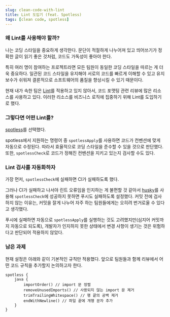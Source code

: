```yaml
---
slug: clean-code-with-lint
title: Lint 도입기 (feat. Spotless)
tags: [clean code, spotless]
---
```


### 왜 Lint를 사용해야 할까?

나는 코딩 스타일을 중요하게 생각한다. 문단이 적절하게 나누어져 있고 띄어쓰기가 정확한 글이 읽기 좋은 것처럼, 코드도 가독성이 좋아야 한다.

특히 여러 명이 참여하는 프로젝트라면 모든 팀원이 동일한 코딩 스타일을 따르는 게 더욱 중요하다. 일관된 코드 스타일을 유지해야 서로의 코드를 빠르게 이해할 수 있고 유지보수가 쉬워져 결론적으로 소프트웨어의 품질을 향상시킬 수 있기 때문이다.

현재 내가 속한 팀은 [Lint](<https://en.wikipedia.org/wiki/Lint_(software)>)를 적용하고 있지 않아서, 코드 포맷팅 관련 리뷰에 많은 리소스를 사용하고 있다. 이러한 리소스를 비즈니스 로직에 집중하기 위해 Lint를 도입하기로 했다.

### 그렇다면 어떤 Lint를?

[spotless](https://github.com/diffplug/spotless/tree/main)를 선택했다.

spotless에서 지원하는 명령어 중 `spotlessApply`를 사용하면 코드가 컨벤션에 맞게 자동으로 수정된다. 따라서 효율적으로 코딩 스타일을 준수할 수 있을 것으로 판단했다. 또한, `spotlessCheck`로 코드가 정해진 컨벤션을 지키고 있는지 검사할 수도 있다.

### Lint 검사를 자동화하자

가장 먼저, `spotlessCheck`에 실패하면 CI가 실패하도록 했다.

그러나 CI가 실패하고 나서야 린트 오류임을 인지하는 게 불편할 것 같아서 [husky](https://typicode.github.io/husky/)를 사용해 `spotlessCheck`에 성공하지 못하면 푸시도 실패하도록 설정했다.
커밋 전에 검사하지 않는 이유는, 커밋을 잘게 나누어 자주 하는 팀원들에게는 오히려 번거로울 수 있다고 생각했다.

푸시에 실패하면 자동으로 `spotlessApply`를 실행하는 것도 고려했지만(심지어 커밋까지 자동으로 되도록), 개발자가 인지하지 못한 상태에서 변경 사항이 생기는 것은 위험하다고 판단되어 적용하지 않았다.

### 남은 과제

현재 설정은 아래와 같이 기본적인 규칙만 적용했다. 앞으로 팀원들과 함께 리뷰에서 어떤 코드 규칙을 추가할지 논의하고자 한다.

```
spotless {
    java {
        importOrder() // import 문 정렬
        removeUnusedImports() // 사용되지 않는 import 문 제거
        trimTrailingWhitespace() // 행 끝의 공백 제거
        endWithNewline() // 파일 끝에 개행 문자 추가
    }
}
```
